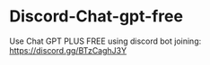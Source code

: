# Discord-Chat-gpt-free
Use Chat GPT PLUS FREE using discord bot joining: https://discord.gg/BTzCaghJ3Y







                                                                                                                                               